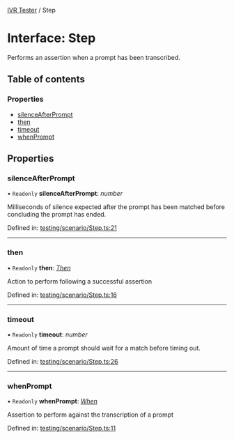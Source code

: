 [IVR Tester](../README.md) / Step

# Interface: Step

Performs an assertion when a prompt has been transcribed.

## Table of contents

### Properties

- [silenceAfterPrompt](step.md#silenceafterprompt)
- [then](step.md#then)
- [timeout](step.md#timeout)
- [whenPrompt](step.md#whenprompt)

## Properties

### silenceAfterPrompt

• `Readonly` **silenceAfterPrompt**: *number*

Milliseconds of silence expected after the prompt has been matched before concluding the prompt has ended.

Defined in: [testing/scenario/Step.ts:21](https://github.com/SketchingDev/ivr-tester/blob/92d0740/packages/ivr-tester/src/testing/scenario/Step.ts#L21)

___

### then

• `Readonly` **then**: [*Then*](then.md)

Action to perform following a successful assertion

Defined in: [testing/scenario/Step.ts:16](https://github.com/SketchingDev/ivr-tester/blob/92d0740/packages/ivr-tester/src/testing/scenario/Step.ts#L16)

___

### timeout

• `Readonly` **timeout**: *number*

Amount of time a prompt should wait for a match before timing out.

Defined in: [testing/scenario/Step.ts:26](https://github.com/SketchingDev/ivr-tester/blob/92d0740/packages/ivr-tester/src/testing/scenario/Step.ts#L26)

___

### whenPrompt

• `Readonly` **whenPrompt**: [*When*](../README.md#when)

Assertion to perform against the transcription of a prompt

Defined in: [testing/scenario/Step.ts:11](https://github.com/SketchingDev/ivr-tester/blob/92d0740/packages/ivr-tester/src/testing/scenario/Step.ts#L11)
